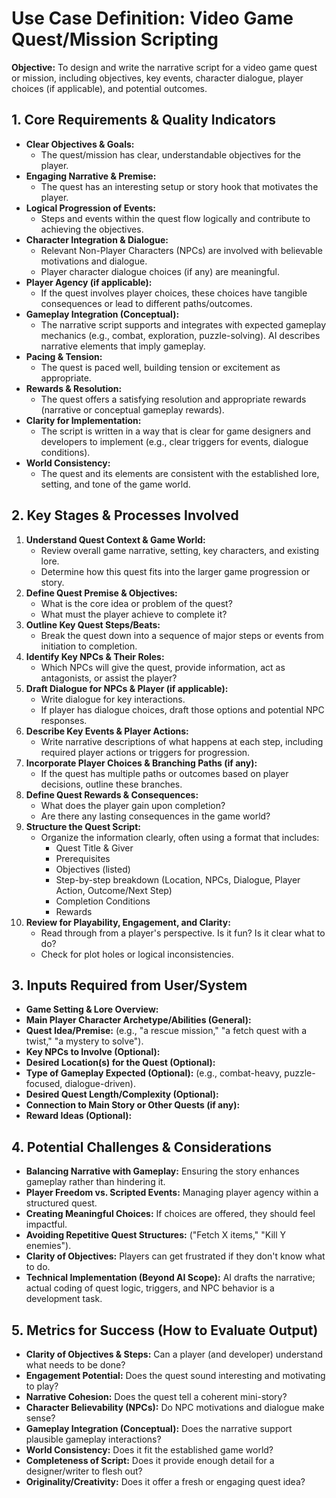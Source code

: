 # Use Case Definition: Video Game Quest/Mission Scripting

**Objective:** To design and write the narrative script for a video game quest or mission, including objectives, key events, character dialogue, player choices (if applicable), and potential outcomes.

## 1. Core Requirements & Quality Indicators

*   **Clear Objectives & Goals:**
    *   The quest/mission has clear, understandable objectives for the player.
*   **Engaging Narrative & Premise:**
    *   The quest has an interesting setup or story hook that motivates the player.
*   **Logical Progression of Events:**
    *   Steps and events within the quest flow logically and contribute to achieving the objectives.
*   **Character Integration & Dialogue:**
    *   Relevant Non-Player Characters (NPCs) are involved with believable motivations and dialogue.
    *   Player character dialogue choices (if any) are meaningful.
*   **Player Agency (if applicable):**
    *   If the quest involves player choices, these choices have tangible consequences or lead to different paths/outcomes.
*   **Gameplay Integration (Conceptual):**
    *   The narrative script supports and integrates with expected gameplay mechanics (e.g., combat, exploration, puzzle-solving). AI describes narrative elements that imply gameplay.
*   **Pacing & Tension:**
    *   The quest is paced well, building tension or excitement as appropriate.
*   **Rewards & Resolution:**
    *   The quest offers a satisfying resolution and appropriate rewards (narrative or conceptual gameplay rewards).
*   **Clarity for Implementation:**
    *   The script is written in a way that is clear for game designers and developers to implement (e.g., clear triggers for events, dialogue conditions).
*   **World Consistency:**
    *   The quest and its elements are consistent with the established lore, setting, and tone of the game world.

## 2. Key Stages & Processes Involved

1.  **Understand Quest Context & Game World:**
    *   Review overall game narrative, setting, key characters, and existing lore.
    *   Determine how this quest fits into the larger game progression or story.
2.  **Define Quest Premise & Objectives:**
    *   What is the core idea or problem of the quest?
    *   What must the player achieve to complete it?
3.  **Outline Key Quest Steps/Beats:**
    *   Break the quest down into a sequence of major steps or events from initiation to completion.
4.  **Identify Key NPCs & Their Roles:**
    *   Which NPCs will give the quest, provide information, act as antagonists, or assist the player?
5.  **Draft Dialogue for NPCs & Player (if applicable):**
    *   Write dialogue for key interactions.
    *   If player has dialogue choices, draft those options and potential NPC responses.
6.  **Describe Key Events & Player Actions:**
    *   Write narrative descriptions of what happens at each step, including required player actions or triggers for progression.
7.  **Incorporate Player Choices & Branching Paths (if any):**
    *   If the quest has multiple paths or outcomes based on player decisions, outline these branches.
8.  **Define Quest Rewards & Consequences:**
    *   What does the player gain upon completion?
    *   Are there any lasting consequences in the game world?
9.  **Structure the Quest Script:**
    *   Organize the information clearly, often using a format that includes:
        *   Quest Title & Giver
        *   Prerequisites
        *   Objectives (listed)
        *   Step-by-step breakdown (Location, NPCs, Dialogue, Player Action, Outcome/Next Step)
        *   Completion Conditions
        *   Rewards
10. **Review for Playability, Engagement, and Clarity:**
    *   Read through from a player's perspective. Is it fun? Is it clear what to do?
    *   Check for plot holes or logical inconsistencies.

## 3. Inputs Required from User/System

*   **Game Setting & Lore Overview:**
*   **Main Player Character Archetype/Abilities (General):**
*   **Quest Idea/Premise:** (e.g., "a rescue mission," "a fetch quest with a twist," "a mystery to solve").
*   **Key NPCs to Involve (Optional):**
*   **Desired Location(s) for the Quest (Optional):**
*   **Type of Gameplay Expected (Optional):** (e.g., combat-heavy, puzzle-focused, dialogue-driven).
*   **Desired Quest Length/Complexity (Optional):**
*   **Connection to Main Story or Other Quests (if any):**
*   **Reward Ideas (Optional):**

## 4. Potential Challenges & Considerations

*   **Balancing Narrative with Gameplay:** Ensuring the story enhances gameplay rather than hindering it.
*   **Player Freedom vs. Scripted Events:** Managing player agency within a structured quest.
*   **Creating Meaningful Choices:** If choices are offered, they should feel impactful.
*   **Avoiding Repetitive Quest Structures:** ("Fetch X items," "Kill Y enemies").
*   **Clarity of Objectives:** Players can get frustrated if they don't know what to do.
*   **Technical Implementation (Beyond AI Scope):** AI drafts the narrative; actual coding of quest logic, triggers, and NPC behavior is a development task.

## 5. Metrics for Success (How to Evaluate Output)

*   **Clarity of Objectives & Steps:** Can a player (and developer) understand what needs to be done?
*   **Engagement Potential:** Does the quest sound interesting and motivating to play?
*   **Narrative Cohesion:** Does the quest tell a coherent mini-story?
*   **Character Believability (NPCs):** Do NPC motivations and dialogue make sense?
*   **Gameplay Integration (Conceptual):** Does the narrative support plausible gameplay interactions?
*   **World Consistency:** Does it fit the established game world?
*   **Completeness of Script:** Does it provide enough detail for a designer/writer to flesh out?
*   **Originality/Creativity:** Does it offer a fresh or engaging quest idea?
